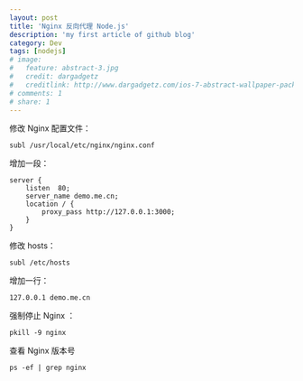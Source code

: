 ```yaml
---
layout: post
title: 'Nginx 反向代理 Node.js'
description: 'my first article of github blog'
category: Dev
tags: [nodejs]
# image:
#   feature: abstract-3.jpg
#   credit: dargadgetz
#   creditlink: http://www.dargadgetz.com/ios-7-abstract-wallpaper-pack-for-iphone-5-and-ipod-touch-retina/
# comments: 1
# share: 1
---
```


修改 Nginx 配置文件：

    subl /usr/local/etc/nginx/nginx.conf

增加一段：

    server {
        listen  80;
        server_name demo.me.cn;
        location / {
            proxy_pass http://127.0.0.1:3000;
        }
    }

修改 hosts：

    subl /etc/hosts

增加一行：

    127.0.0.1 demo.me.cn

强制停止 Nginx ：

    pkill -9 nginx

查看 Nginx 版本号

    ps -ef | grep nginx

